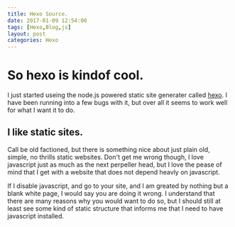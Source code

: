 ```yaml
---
title: Hexo Source.
date: 2017-01-09 12:54:00
tags: [Hexo,Blog,js]
layout: post
categories: Hexo
---
```


# So hexo is kindof cool.

I just started useing the node.js powered static site generater called [hexo](https://hexo.io/). I have been running into a few bugs with it, but over all it seems to work well for what I want it to do.

<!-- more -->

## I like static sites.

Call be old factioned, but there is something nice about just plain old, simple, no thrills static websites. Don't get me wrong though, I love javascript just as much as the next perpeller head, but I love the pease of mind that I get with a website that does not depend heavly on javascript.

If I disable javascript, and go to your site, and I am greated by nothing but a blank white page, I would say you are doing it wrong. I understand that there are many reasons why you would want to do so, but I should still at least see some kind of static structure that informs me that I need to have javascript installed.





